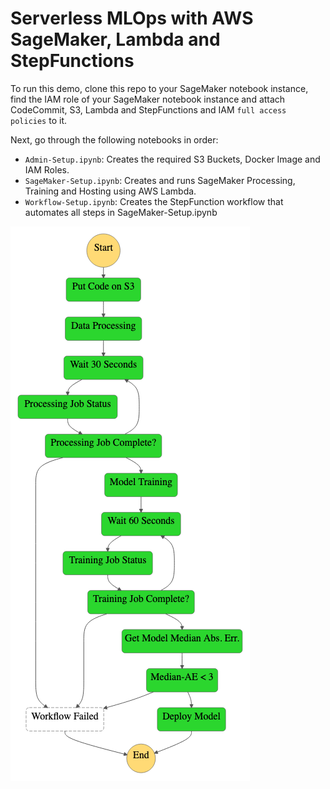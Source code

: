 # Serverless MLOps with AWS SageMaker, Lambda and StepFunctions
To run this demo, clone this repo to your SageMaker notebook instance, find the IAM role of your SageMaker notebook instance and attach CodeCommit, S3, Lambda and StepFunctions and IAM `full access policies` to it. 

Next, go through the following notebooks in order:
* `Admin-Setup.ipynb`: Creates the required S3 Buckets, Docker Image and IAM Roles.
* `SageMaker-Setup.ipynb`: Creates and runs SageMaker Processing, Training and Hosting using AWS Lambda.
* `Workflow-Setup.ipynb`: Creates the StepFunction workflow that automates all steps in SageMaker-Setup.ipynb

![Workflow Graph](/README-IMAGES/stepfunctions_graph.png)